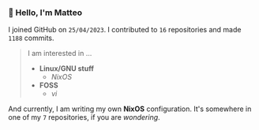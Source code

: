 ### 👋 Hello, I'm Matteo

I joined GitHub on `25/04/2023`.
I contributed to `16` repositories and made `1188` commits.

> I am interested in ...
> 
> - **Linux/GNU stuff**
>     - *NixOS*
> - **FOSS**
>   - *vi*

And currently, I am writing my own **NixOS** configuration. It's somewhere in one of my `7` repositories, if you are *wondering*.
